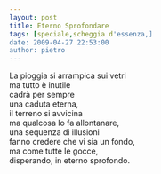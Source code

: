 ```yaml
---
layout: post
title: Eterno Sprofondare
tags: [speciale,scheggia d'essenza,]
date: 2009-04-27 22:53:00
author: pietro
---
```

La pioggia si arrampica sui vetri<br/>ma tutto è inutile<br/>cadrà per sempre<br/>una caduta eterna,<br/>il terreno si avvicina<br/>ma qualcosa lo fa allontanare,<br/>una sequenza di illusioni<br/>fanno credere che vi sia un fondo,<br/>ma come tutte le gocce,<br/>disperando, in eterno sprofondo.
